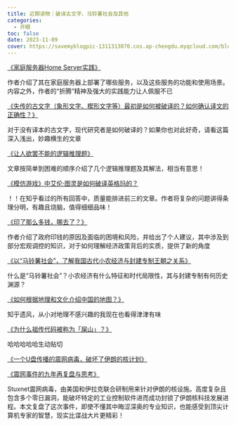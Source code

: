 ```yaml
---
title: 近期读物｜破译古文字、马铃薯社会及其他
categories:
  - 开眼
toc: false
date: 2023-11-09
cover: https://savemyblogpic-1311313070.cos.ap-chengdu.myqcloud.com/blogpicture/pexels-photo-15188325.jpg
---
```


[《家庭服务器Home Server实践》](https://sspai.com/post/82512)

作者介绍了其在家庭服务器上部署了哪些服务，以及这些服务的功能和使用场景。内容之外，作者的“折腾”精神及强大的实践能力让人佩服不已



[《失传的古文字（象形文字、楔形文字等）最初是如何被破译的？如何确认译文的正确性？》]( https://www.zhihu.com/question/20774349/answer/41256347)

对于没有译本的古文字，现代研究者是如何破译的？如果你也对此好奇，请看这篇深入浅出，妙趣横生的文章



[《让人欲罢不能的逻辑推理题》](https://mp.weixin.qq.com/s/gXozKlsKgjoRM3mZ0kv8SQ)

文章按简单到困难的顺序介绍了几个逻辑推理题及其解法，相当有意思！



[《模仿游戏》中艾伦·图灵是如何破译英格玛的？](https://www.zhihu.com/question/28397034/answer/41739506)

！！在知乎看过的所有回答中，质量能排进前三的文章。作者将复杂的问题讲得条理分明，有趣且烧脑，值得细细品味！



[《印了那么多钱，哪去了？》](https://mp.weixin.qq.com/s/nk_HWKlMbPc3XlxvKj4LyA)

作者介绍了政府印钱的原因及面临的困境和风险，并给出了个人建议，其中涉及到部分宏观调控的知识，对于如何理解经济政策背后的实质，提供了新的角度



[《以“马铃薯社会”，了解我国古代小农经济与封建专制王朝之关系》](https://kknews.cc/history/ljv38e9.html)

什么是“马铃薯社会”？小农经济有什么特征和时代局限性，其与封建专制有何历史渊源？



[《如何根据地理和文化介绍中国的地图？》](
https://www.zhihu.com/question/36908521/answer/83977877)

知乎遗风，从小对地理不感兴趣的我现在也看得津津有味



[《为什么祖传代码被称为「屎山」？》](https://www.zhihu.com/question/272065178/answer/2871314260)

哈哈哈哈哈生动贴切



[《一个U盘传播的震网病毒，破坏了伊朗的核计划》](https://zhuanlan.zhihu.com/p/388708355)

[《震网事件的九年再复盘与思考》](https://www.antiy.cn/research/notice&report/research_report/20190930.html)

Stuxnet震网病毒，由美国和伊拉克联合研制用来针对伊朗的核设施。高度复杂且包含多个零日漏洞，能破坏特定的工业控制软件进而成功封锁了伊朗核科技发展进程。本文复盘了这次事件，即使不懂其中晦涩深奥的专业知识，也能感受到顶尖计算机专家的智慧，现实比谍战大片更精彩！
